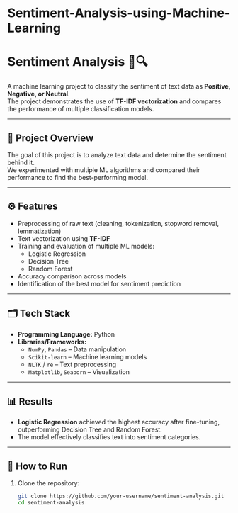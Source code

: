 # Sentiment-Analysis-using-Machine-Learning
# Sentiment Analysis 📝🔍

A machine learning project to classify the sentiment of text data as **Positive, Negative, or Neutral**.  
The project demonstrates the use of **TF-IDF vectorization** and compares the performance of multiple classification models.

---

## 📌 Project Overview

The goal of this project is to analyze text data and determine the sentiment behind it.  
We experimented with multiple ML algorithms and compared their performance to find the best-performing model.

---

## ⚙️ Features

- Preprocessing of raw text (cleaning, tokenization, stopword removal, lemmatization)
- Text vectorization using **TF-IDF**
- Training and evaluation of multiple ML models:
  - Logistic Regression
  - Decision Tree
  - Random Forest
- Accuracy comparison across models
- Identification of the best model for sentiment prediction

---

## 🗂️ Tech Stack

- **Programming Language:** Python  
- **Libraries/Frameworks:**
  - `NumPy`, `Pandas` – Data manipulation
  - `Scikit-learn` – Machine learning models
  - `NLTK` / `re` – Text preprocessing
  - `Matplotlib`, `Seaborn` – Visualization

---

## 📊 Results

- **Logistic Regression** achieved the highest accuracy after fine-tuning, outperforming Decision Tree and Random Forest.  
- The model effectively classifies text into sentiment categories.

---

## 🚀 How to Run

1. Clone the repository:
   ```bash
   git clone https://github.com/your-username/sentiment-analysis.git
   cd sentiment-analysis
